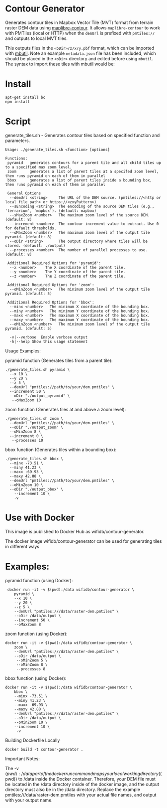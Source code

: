 # Contour Generator

Generates contour tiles in Mapbox Vector Tile (MVT) format from terrain raster DEM data using [maplibre-contour](https://github.com/onthegomap/maplibre-contour). It allows `maplibre-contour` to work with PMTiles (local or HTTP) when the `demUrl` is prefixed with `pmtiles://` and outputs to local MVT tiles.

This outputs files in the ```<oDir>/z/x/y.pbf``` format, which can be imported with [mbutil](https://github.com/mapbox/mbutil). Note an example `metadata.json` file has been included, which should be placed in the ```<oDir>``` directory and edited before using `mbutil`. The syntax to import these tiles with mbutil would be:

# Install
```
apt-get install bc
npm install
```

# Script
generate_tiles.sh - Generates contour tiles based on specified function and parameters.
```
Usage: ./generate_tiles.sh <function> [options]

Functions:
 pyramid   generates contours for a parent tile and all child tiles up to a specified max zoom level.
 zoom      generates a list of parent tiles at a specifed zoom level, then runs pyramid on each of them in parallel
 bbox      generates a list of parent tiles inside a bounding box, then runs pyramid on each of them in parallel

 General Options
  --demUrl <string>     The URL of the DEM source. (pmtiles://<http or local file path> or https://<zxyPattern>)
  --sEncoding <string>  The encoding of the source DEM tiles (e.g., 'terrarium', 'mapbox'). (default: mapbox)
  --sMaxZoom <number>   The maximum zoom level of the source DEM. (default: 8)
  --increment <number>  The contour increment value to extract. Use 0 for default thresholds.
  --oMaxZoom <number>   The maximum zoom level of the output tile pyramid. (default: 8)
  --oDir <string>       The output directory where tiles will be stored. (default: ./output)
  --processes <number>  The number of parallel processes to use. (default: 8)

 Additional Required Options for 'pyramid':
  --x <number>    The X coordinate of the parent tile.
  --y <number>    The Y coordinate of the parent tile.
  --z <number>    The Z coordinate of the parent tile.

 Additional Required Options for 'zoom':
  --oMinZoom <number>   The minimum zoom level of the output tile pyramid. (default: 5)

 Additional Required Options for 'bbox':
  --minx <number>   The minimum X coordinate of the bounding box.
  --miny <number>   The minimum Y coordinate of the bounding box.
  --maxx <number>   The maximum X coordinate of the bounding box.
  --maxy <number>   The maximum Y coordinate of the bounding box.
  --oMinZoom <number>   The minimum zoom level of the output tile pyramid. (default: 5)

  -v|--verbose  Enable verbose output
  -h|--help Show this usage statement
```
Usage Examples:

pyramid function (Generates tiles from a parent tile):
```
./generate_tiles.sh pyramid \
  --x 10 \
  --y 20 \
  --z 5 \
  --demUrl "pmtiles://path/to/your/dem.pmtiles" \
  --increment 50 \
  --oDir "./output_pyramid" \
   --oMaxZoom 10
```

zoom function (Generates tiles at and above a zoom level):
```
./generate_tiles.sh zoom \
  --demUrl "pmtiles://path/to/your/dem.pmtiles" \
  --oDir "./output_zoom" \
  --oMinZoom 8 \
  --increment 0 \
   --processes 10
```

bbox function (Generates tiles within a bounding box):
```
./generate_tiles.sh bbox \
  --minx -73.51 \
  --miny 41.23 \
  --maxx -69.93 \
  --maxy 42.88 \
  --demUrl "pmtiles://path/to/your/dem.pmtiles" \
  --oMinZoom 10 \
  --oDir "./output_bbox" \
    --increment 10 \
    -v
```

# Use with Docker
This image is published to Docker Hub as wifidb/contour-generator.

The docker image wifidb/contour-generator can be used for generating tiles in different ways

# Examples:

pyramid function (using Docker):
```
 docker run -it -v $(pwd):/data wifidb/contour-generator \
    pyramid \
    --x 10 \
    --y 20 \
    --z 5 \
    --demUrl "pmtiles:///data/raster-dem.pmtiles" \
    --oDir /data/output \
    --increment 50 \
    --oMaxZoom 8
```

zoom function (using Docker):
```
docker run -it -v $(pwd):/data wifidb/contour-generator \
    zoom \
    --demUrl "pmtiles:///data/raster-dem.pmtiles" \
    --oDir /data/output \
     --oMinZoom 5 \
     --oMinZoom 8 \
     --processes 8
```

bbox function (using Docker):
```
docker run -it -v $(pwd):/data wifidb/contour-generator \
    bbox \
    --minx -73.51 \
    --miny 41.23 \
    --maxx -69.93 \
    --maxy 42.88 \
    --demUrl "pmtiles:///data/raster-dem.pmtiles" \
    --oDir /data/output \
    --oMinZoom 10 \
    --increment 10 \
     -v
```

Building Dockerfile Locally
```
docker build -t contour-generator .
```

Important Notes:

The -v $(pwd):/data part of the docker run command maps your local working directory ($(pwd)) to /data inside the Docker container. Therefore, your DEM file must be located in the /data directory inside of the docker image, and the output directory must also be in the /data directory.
Replace the example pmtiles:///data/raster-dem.pmtiles with your actual file names, and output with your output name.
